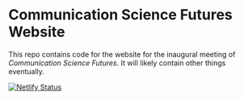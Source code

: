 # Communication Science Futures Website
This repo contains code for the website for the inaugural meeting of _Communication Science Futures_. It will likely contain other things eventually.

[![Netlify Status](https://api.netlify.com/api/v1/badges/6b1a8304-087c-4633-9f0a-92c7cc6af5d7/deploy-status)](https://app.netlify.com/sites/dulcet-llama-5ad3f6/deploys)
